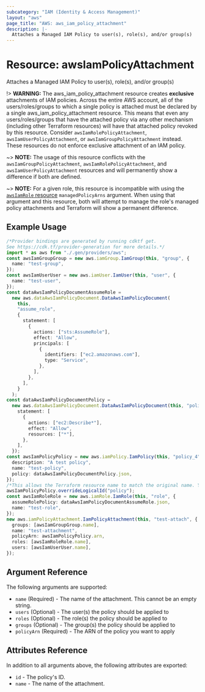 ```yaml
---
subcategory: "IAM (Identity & Access Management)"
layout: "aws"
page_title: "AWS: aws_iam_policy_attachment"
description: |-
  Attaches a Managed IAM Policy to user(s), role(s), and/or group(s)
---
```


# Resource: awsIamPolicyAttachment

Attaches a Managed IAM Policy to user(s), role(s), and/or group(s)

!> **WARNING:** The aws\_iam\_policy\_attachment resource creates **exclusive** attachments of IAM policies. Across the entire AWS account, all of the users/roles/groups to which a single policy is attached must be declared by a single aws\_iam\_policy\_attachment resource. This means that even any users/roles/groups that have the attached policy via any other mechanism (including other Terraform resources) will have that attached policy revoked by this resource. Consider `awsIamRolePolicyAttachment`, `awsIamUserPolicyAttachment`, or `awsIamGroupPolicyAttachment` instead. These resources do not enforce exclusive attachment of an IAM policy.

\~> **NOTE:** The usage of this resource conflicts with the `awsIamGroupPolicyAttachment`, `awsIamRolePolicyAttachment`, and `awsIamUserPolicyAttachment` resources and will permanently show a difference if both are defined.

\~> **NOTE:** For a given role, this resource is incompatible with using the [`awsIamRole` resource](/docs/providers/aws/r/iam_role.html) `managedPolicyArns` argument. When using that argument and this resource, both will attempt to manage the role's managed policy attachments and Terraform will show a permanent difference.

## Example Usage

```typescript
/*Provider bindings are generated by running cdktf get.
See https://cdk.tf/provider-generation for more details.*/
import * as aws from "./.gen/providers/aws";
const awsIamGroupGroup = new aws.iamGroup.IamGroup(this, "group", {
  name: "test-group",
});
const awsIamUserUser = new aws.iamUser.IamUser(this, "user", {
  name: "test-user",
});
const dataAwsIamPolicyDocumentAssumeRole =
  new aws.dataAwsIamPolicyDocument.DataAwsIamPolicyDocument(
    this,
    "assume_role",
    {
      statement: [
        {
          actions: ["sts:AssumeRole"],
          effect: "Allow",
          principals: [
            {
              identifiers: ["ec2.amazonaws.com"],
              type: "Service",
            },
          ],
        },
      ],
    }
  );
const dataAwsIamPolicyDocumentPolicy =
  new aws.dataAwsIamPolicyDocument.DataAwsIamPolicyDocument(this, "policy", {
    statement: [
      {
        actions: ["ec2:Describe*"],
        effect: "Allow",
        resources: ["*"],
      },
    ],
  });
const awsIamPolicyPolicy = new aws.iamPolicy.IamPolicy(this, "policy_4", {
  description: "A test policy",
  name: "test-policy",
  policy: dataAwsIamPolicyDocumentPolicy.json,
});
/*This allows the Terraform resource name to match the original name. You can remove the call if you don't need them to match.*/
awsIamPolicyPolicy.overrideLogicalId("policy");
const awsIamRoleRole = new aws.iamRole.IamRole(this, "role", {
  assumeRolePolicy: dataAwsIamPolicyDocumentAssumeRole.json,
  name: "test-role",
});
new aws.iamPolicyAttachment.IamPolicyAttachment(this, "test-attach", {
  groups: [awsIamGroupGroup.name],
  name: "test-attachment",
  policyArn: awsIamPolicyPolicy.arn,
  roles: [awsIamRoleRole.name],
  users: [awsIamUserUser.name],
});

```

## Argument Reference

The following arguments are supported:

* `name`    (Required) - The name of the attachment. This cannot be an empty string.
* `users`   (Optional) - The user(s) the policy should be applied to
* `roles`   (Optional) - The role(s) the policy should be applied to
* `groups`  (Optional) - The group(s) the policy should be applied to
* `policyArn`  (Required) - The ARN of the policy you want to apply

## Attributes Reference

In addition to all arguments above, the following attributes are exported:

* `id` - The policy's ID.
* `name` - The name of the attachment.
